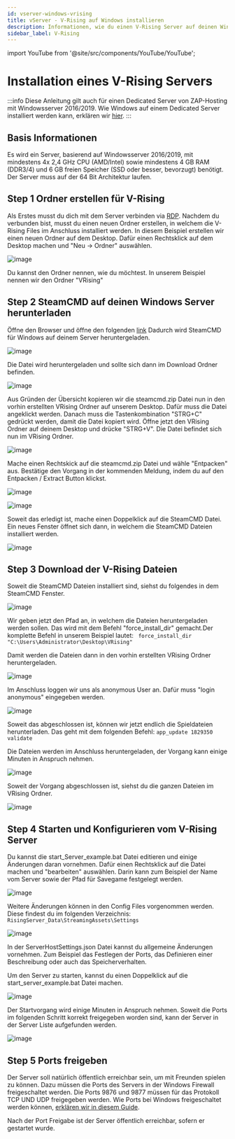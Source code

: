 ```yaml
---
id: vserver-windows-vrising
title: vServer - V-Rising auf Windows installieren
description: Informationen, wie du einen V-Rising Server auf deinen Windows vServer und Dedicated Server von ZAP-Hosting installieren und einrichten kannst - ZAP-Hosting.com Dokumentation
sidebar_label: V-Rising
---
```


import YouTube from '@site/src/components/YouTube/YouTube';

# Installation eines V-Rising Servers

:::info
Diese Anleitung gilt auch für einen Dedicated Server von ZAP-Hosting mit Windowsserver 2016/2019. Wie Windows auf einem Dedicated Server installiert werden kann, erklären wir [hier](dedicated-windows.md).
:::

<YouTube videoId="to2ghqNpGLA" title="How to setup a V RISING Dedicated Windows Server!" description="Feel like you understand better when you see things in action?  We’ve got you! Dive into our video that breaks it all down for you. Whether you're in a rush or just prefer to soak up information in the most engaging way possible!"/>


## Basis Informationen
Es wird ein Server, basierend auf Windowsserver 2016/2019, mit mindestens 4x 2,4 GHz CPU (AMD/Intel) sowie mindestens 4 GB RAM (DDR3/4) und 6 GB freien Speicher (SSD oder besser, bevorzugt) benötigt. Der Server muss auf der 64 Bit Architektur laufen.  

## Step 1 Ordner erstellen für V-Rising

Als Erstes musst du dich mit dem Server verbinden via [RDP](vserver-windows-userdp.md). 
Nachdem du verbunden bist, musst du einen neuen Ordner erstellen, in welchem die V-Rising Files im Anschluss installiert werden.
In diesem Beispiel erstellen wir einen neuen Ordner auf dem Desktop.
Dafür einen Rechtsklick auf dem Desktop machen und "Neu -> Ordner" auswählen.

![image](https://user-images.githubusercontent.com/61839701/169501564-26497f2b-658f-43c9-b9b8-213c059bae1b.png)

Du kannst den Ordner nennen, wie du möchtest. In unserem Beispiel nennen wir den Ordner "VRising"

## Step 2 SteamCMD auf deinen Windows Server herunterladen
Öffne den Browser und öffne den folgenden [link](https://steamcdn-a.akamaihd.net/client/installer/steamcmd.zip)
Dadurch wird SteamCMD für Windows auf deinem Server heruntergeladen. 

![image](https://user-images.githubusercontent.com/61839701/169502302-e7914931-d11b-4ffb-856c-2d14aef993e4.png)

Die Datei wird heruntergeladen und sollte sich dann im Download Ordner befinden.

![image](https://user-images.githubusercontent.com/61839701/169502419-07b532b6-c27e-46f5-b61e-9e73940df789.png)

Aus Gründen der Übersicht kopieren wir die steamcmd.zip Datei nun in den vorhin erstellten VRising Ordner auf unserem Desktop.
Dafür muss die Datei angeklickt werden. Danach muss die Tastenkombination "STRG+C" gedrückt werden, damit die Datei kopiert wird.
Öffne jetzt den VRising Ordner auf deinem Desktop und drücke "STRG+V".
Die Datei befindet sich nun im VRising Ordner.

![image](https://user-images.githubusercontent.com/61839701/169503028-300c9585-f1d8-42bf-ae89-b2e42ffccfe2.png)

Mache einen Rechtskick auf die steamcmd.zip Datei und wähle "Entpacken" aus.
Bestätige den Vorgang in der kommenden Meldung, indem du auf den Entpacken / Extract Button klickst.

![image](https://user-images.githubusercontent.com/61839701/169503185-c5eca884-9bf1-4b84-a916-35ee0c93505e.png)

![image](https://user-images.githubusercontent.com/61839701/169503433-3f9558f2-600a-4be0-8ce7-24eca7195ba1.png)

Soweit das erledigt ist, mache einen Doppelklick auf die SteamCMD Datei.
Ein neues Fenster öffnet sich dann, in welchem die SteamCMD Dateien installiert werden.

![image](https://user-images.githubusercontent.com/61839701/169504858-c0ac6cfd-5af1-465c-b1dd-38fadb0a28ce.png)

## Step 3 Download der V-Rising Dateien

Soweit die SteamCMD Dateien installiert sind, siehst du folgendes in dem SteamCMD Fenster.

![image](https://user-images.githubusercontent.com/61839701/169505495-c376c430-3ed0-4593-8363-08c4fad4e2ba.png)

Wir geben jetzt den Pfad an, in welchem die Dateien heruntergeladen werden sollen. Das wird mit dem Befehl "force_install_dir" gemacht.Der komplette Befehl in unserem Beispiel lautet: 
`` force_install_dir "C:\Users\Administrator\Desktop\VRising"``

Damit werden die Dateien dann in den vorhin erstellten VRising Ordner heruntergeladen.

![image](https://user-images.githubusercontent.com/61839701/169508798-73689618-6d62-471d-a2a3-77da3baeeb24.png)

Im Anschluss loggen wir uns als anonymous User an.
Dafür muss "login anonymous" eingegeben werden.

![image](https://user-images.githubusercontent.com/61839701/169506398-1b9d0538-46e0-47b0-9500-86689a16d36f.png)

Soweit das abgeschlossen ist, können wir jetzt endlich die Spieldateien herunterladen.
Das geht mit dem folgenden Befehl:
``app_update 1829350 validate``

Die Dateien werden im Anschluss heruntergeladen, der Vorgang kann einige Minuten in Anspruch nehmen.

![image](https://user-images.githubusercontent.com/61839701/169510012-d622c504-578d-487e-bddb-28508d8fc655.png)

Soweit der Vorgang abgeschlossen ist, siehst du die ganzen Dateien im VRising Ordner.

![image](https://user-images.githubusercontent.com/61839701/169510187-4e635637-f938-4d73-a769-29d349989289.png)

## Step 4 Starten und Konfigurieren vom V-Rising Server

Du kannst die start_Server_example.bat Datei editieren und einige Änderungen daran vornehmen.
Dafür einen Rechtsklick auf die Datei machen und "bearbeiten" auswählen.
Darin kann zum Beispiel der Name vom Server sowie der Pfad für Savegame festgelegt werden.

![image](https://user-images.githubusercontent.com/61839701/169510998-cdb6004b-cc83-4a6e-986c-d7a03779c219.png)

Weitere Änderungen können in den Config Files vorgenommen werden.
Diese findest du im folgenden Verzeichnis:
``RisingServer_Data\StreamingAssets\Settings``

![image](https://user-images.githubusercontent.com/61839701/169511975-4b85ae9a-e80c-4630-8778-f9ee345b09a8.png)

In der ServerHostSettings.json Datei kannst du allgemeine Änderungen vornehmen.
Zum Beispiel das Festlegen der Ports, das Definieren einer Beschreibung oder auch das Speicherverhalten.

Um den Server zu starten, kannst du einen Doppelklick auf die start_server_example.bat Datei machen.

![image](https://user-images.githubusercontent.com/61839701/169510714-b00175e8-f5ed-4bd8-b8a4-8a9682d2ad09.png)

Der Startvorgang wird einige Minuten in Anspruch nehmen.
Soweit die Ports im folgenden Schritt korrekt freigegeben worden sind, kann der Server in der Server Liste aufgefunden werden.

![image](https://user-images.githubusercontent.com/61839701/169515427-c60f5aef-9024-4b9b-bcff-2e36fef91017.png)

## Step 5 Ports freigeben

Der Server soll natürlich öffentlich erreichbar sein, um mit Freunden spielen zu können. Dazu müssen die Ports des Servers in der Windows Firewall freigeschaltet werden. Die Ports 9876 und 9877 müssen für das Protokoll TCP UND UDP freigegeben werden.
Wie Ports bei Windows freigeschaltet werden können, [erklären wir in diesem Guide](vserver-windows-port.md). 

Nach der Port Freigabe ist der Server öffentlich erreichbar, sofern er gestartet wurde. 
